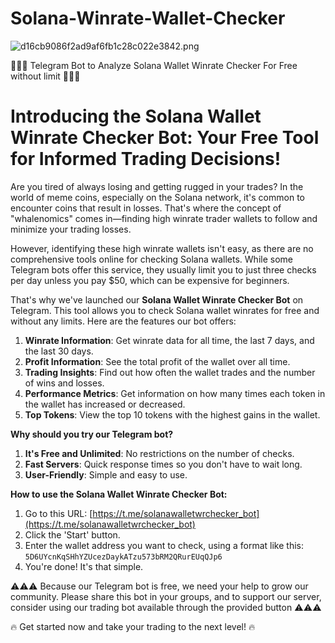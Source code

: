 # Solana-Winrate-Wallet-Checker
![d16cb9086f2ad9af6fb1c28c022e3842.png](https://imgtr.ee/images/2024/07/21/d16cb9086f2ad9af6fb1c28c022e3842.png)

💎💎💎 Telegram Bot to Analyze Solana Wallet Winrate Checker For Free without limit 💎💎💎

# Introducing the Solana Wallet Winrate Checker Bot: Your Free Tool for Informed Trading Decisions!

Are you tired of always losing and getting rugged in your trades? In the world of meme coins, especially on the Solana network, it's common to encounter coins that result in losses. That's where the concept of "whalenomics" comes in—finding high winrate trader wallets to follow and minimize your trading losses.

However, identifying these high winrate wallets isn't easy, as there are no comprehensive tools online for checking Solana wallets. While some Telegram bots offer this service, they usually limit you to just three checks per day unless you pay $50, which can be expensive for beginners.

That's why we've launched our **Solana Wallet Winrate Checker Bot** on Telegram. This tool allows you to check Solana wallet winrates for free and without any limits. Here are the features our bot offers:

1. **Winrate Information**: Get winrate data for all time, the last 7 days, and the last 30 days.
2. **Profit Information**: See the total profit of the wallet over all time.
3. **Trading Insights**: Find out how often the wallet trades and the number of wins and losses.
4. **Performance Metrics**: Get information on how many times each token in the wallet has increased or decreased.
5. **Top Tokens**: View the top 10 tokens with the highest gains in the wallet.

**Why should you try our Telegram bot?**

1. **It's Free and Unlimited**: No restrictions on the number of checks.
2. **Fast Servers**: Quick response times so you don't have to wait long.
3. **User-Friendly**: Simple and easy to use.

**How to use the Solana Wallet Winrate Checker Bot:**

1. Go to this URL: [https://t.me/solanawalletwrchecker_bot](https://t.me/solanawalletwrchecker_bot)
2. Click the 'Start' button.
3. Enter the wallet address you want to check, using a format like this: 
   `5D6UYcnKqSHhYZUcezDaykATzu573bRM2QRurEUqQJp6`
4. You're done! It's that simple.

⚠️⚠️⚠️ Because our Telegram bot is free, we need your help to grow our community. Please share this bot in your groups, and to support our server, consider using our trading bot available through the provided button ⚠️⚠️⚠️

🔥 Get started now and take your trading to the next level! 🔥

